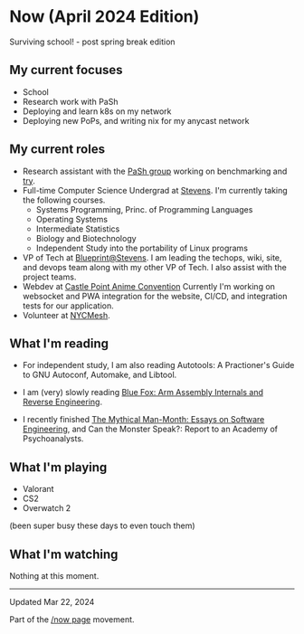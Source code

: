# Now (April 2024 Edition)

Surviving school! - post spring break edition

## My current focuses

* School
* Research work with PaSh
* Deploying and learn k8s on my network
* Deploying new PoPs, and writing nix for my anycast network

## My current roles

* Research assistant with the [PaSh group](https://binpa.sh/) working on
  benchmarking and [try](https://github.com/binpash/try).
* Full-time Computer Science Undergrad at
  [Stevens](https://www.stevens.edu/school-engineering-science/departments/computer-science).
  I'm currently taking the following courses.
    - Systems Programming, Princ. of Programming Languages
    - Operating Systems
    - Intermediate Statistics
    - Biology and Biotechnology
    - Independent Study into the portability of Linux programs
* VP of Tech at [Blueprint@Stevens](https://sitblueprint.com/). I am leading the
  techops, wiki, site, and devops team along with my other VP of Tech. I also
  assist with the project teams.
* Webdev at [Castle Point Anime Convention](https://www.castlepointanime.com)
  Currently I'm working on websocket and PWA integration for the website, CI/CD,
  and integration tests for our application.
* Volunteer at [NYCMesh](https://www.nycmesh.net/).

## What I'm reading

* For independent study, I am also reading Autotools: A Practioner's Guide to
  GNU Autoconf, Automake, and Libtool.

* I am (very) slowly reading [Blue Fox: Arm Assembly Internals and Reverse
Engineering](https://www.wiley.com/en-us/Blue+Fox:+Arm+Assembly+Internals+and+Reverse+Engineering-p-9781119745303).

* I recently finished [The Mythical Man-Month: Essays on Software
Engineering](https://en.wikipedia.org/wiki/The_Mythical_Man-Month), and Can the
Monster Speak?: Report to an Academy of Psychoanalysts.

## What I'm playing

* Valorant
* CS2
* Overwatch 2

(been super busy these days to even touch them)

## What I'm watching

Nothing at this moment.

---

Updated Mar 22, 2024

Part of the [/now page](https://nownownow.com/about) movement.
